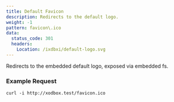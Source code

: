```yaml
---
title: Default Favicon
description: Redirects to the default logo.
weight: -1
pattern: favicon\.ico
data:
  status_code: 301
  headers:
    Location: /ixdbxi/default-logo.svg
---
```


Redirects to the embedded default logo, exposed via embedded fs.

### Example Request

```shell
curl -i http://xodbox.test/favicon.ico
```


